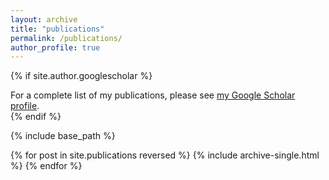 ```yaml
---
layout: archive
title: "publications"
permalink: /publications/
author_profile: true
---
```


{% if site.author.googlescholar %}
  <div class="wordwrap">For a complete list of my publications, please see <a href="{{site.author.googlescholar}}">my Google Scholar profile</a>.</div>
{% endif %}

{% include base_path %}

{% for post in site.publications reversed %}
  {% include archive-single.html %}
{% endfor %}

